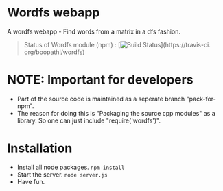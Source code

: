 # Wordfs webapp

A wordfs webapp - Find words from a matrix in a dfs fashion.

> Status of Wordfs module (npm) : [![Build Status](https://secure.travis-ci.org/boopathi/wordfs.png?branch=pack-for-npm)](https://travis-ci.  org/boopathi/wordfs)

# NOTE: Important for developers

+ Part of the source code is maintained as a seperate branch "pack-for-npm". 
+ The reason for doing this is "Packaging the source cpp modules" as a library. So one can just include "require('wordfs')".

# Installation

+ Install all node packages. `npm install`
+ Start the server. `node server.js`
+ Have fun.




